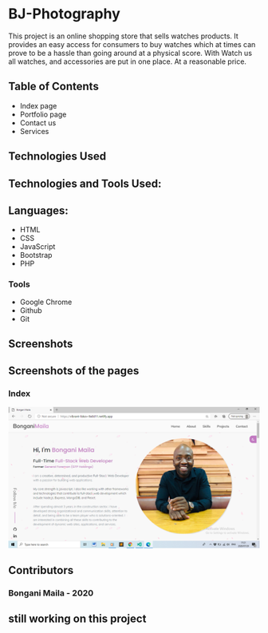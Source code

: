 # BJ-Photography


This project is an online shopping store that sells watches products. 
It provides an easy access for consumers to buy watches which at times can prove to be a hassle than going around at a physical score. With Watch us all watches, and accessories  are put in one place. At a reasonable price. 

## Table of Contents

- Index page
- Portfolio page
- Contact us
- Services



## Technologies Used

## Technologies and Tools Used:

## Languages:

- HTML
- CSS
- JavaScript
- Bootstrap
- PHP



### Tools

- Google Chrome
- Github
- Git


## Screenshots
## Screenshots of the pages

### Index
![](https://github.com/BonganiMaila/Responsive-Developer-Profile/blob/master/assets/image/light.png)



## Contributors

### Bongani Maila - 2020
## still working on this project
